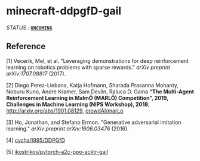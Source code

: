 # minecraft-ddpgfD-gail

*STATUS :* **[`UNCOMING`]()**



## Reference

[1] Vecerik, Mel, et al. "Leveraging demonstrations for deep reinforcement learning on robotics problems with sparse rewards." *arXiv preprint arXiv:1707.08817* (2017).

[2] Diego Perez-Liebana, Katja Hofmann, Sharada Prasanna Mohanty, Noburu Kuno, Andre Kramer, Sam Devlin, Raluca D. Gaina **“The Multi-Agent Reinforcement Learning in MalmÖ (MARLÖ) Competition”, 2019, Challenges in Machine Learning (NIPS Workshop), 2018**; <http://arxiv.org/abs/1901.08129>, [crowdAI/marLo](https://github.com/crowdAI/marLo)

[3] Ho, Jonathan, and Stefano Ermon. "Generative adversarial imitation learning." *arXiv preprint arXiv:1606.03476* (2016).

[4] [cychai1995/DDPGfD](https://github.com/cychai1995/DDPGfD)

[5] [ikostrikov/pytorch-a2c-ppo-acktr-gail](https://github.com/ikostrikov/pytorch-a2c-ppo-acktr-gail)